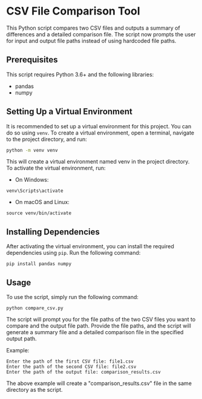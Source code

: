 # CSV File Comparison Tool

This Python script compares two CSV files and outputs a summary of differences and a detailed comparison file. The script now prompts the user for input and output file paths instead of using hardcoded file paths.

## Prerequisites

This script requires Python 3.6+ and the following libraries:

- pandas
- numpy

## Setting Up a Virtual Environment

It is recommended to set up a virtual environment for this project. You can do so using `venv`. To create a virtual environment, open a terminal, navigate to the project directory, and run:

```bash
python -m venv venv
```

This will create a virtual environment named venv in the project directory. To activate the virtual environment, run:

- On Windows:

`venv\Scripts\activate`

- On macOS and Linux:

`source venv/bin/activate`

## Installing Dependencies

After activating the virtual environment, you can install the required dependencies using `pip`. Run the following command:

`pip install pandas numpy`

## Usage

To use the script, simply run the following command:

`python compare_csv.py`

The script will prompt you for the file paths of the two CSV files you want to compare and the output file path. Provide the file paths, and the script will generate a summary file and a detailed comparison file in the specified output path.

Example:

```
Enter the path of the first CSV file: file1.csv
Enter the path of the second CSV file: file2.csv
Enter the path of the output file: comparison_results.csv
```

The above example will create a "comparison_results.csv" file in the same directory as the script.
